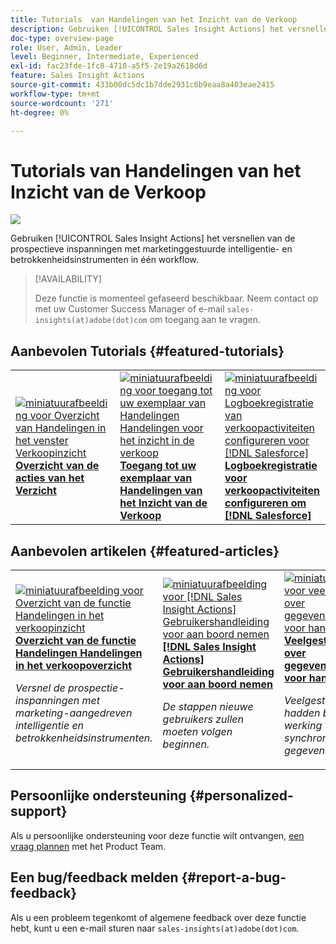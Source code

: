 ```yaml
---
title: Tutorials  van Handelingen van het Inzicht van de Verkoop
description: Gebruiken [!UICONTROL Sales Insight Actions] het versnellen van de prospectieve inspanningen met marketinggestuurde intelligentie- en betrokkenheidsinstrumenten in één workflow.
doc-type: overview-page
role: User, Admin, Leader
level: Beginner, Intermediate, Experienced
exl-id: fac23fde-1fc8-4710-a5f5-2e19a2618d6d
feature: Sales Insight Actions
source-git-commit: 433b00dc5dc1b7dde2931c6b9eaa8a403eae2415
workflow-type: tm+mt
source-wordcount: '271'
ht-degree: 0%

---
```


# Tutorials  van Handelingen van het Inzicht van de Verkoop

![](assets/header.png)

Gebruiken [!UICONTROL Sales Insight Actions] het versnellen van de prospectieve inspanningen met marketinggestuurde intelligentie- en betrokkenheidsinstrumenten in één workflow.

>[!AVAILABILITY]
>
>Deze functie is momenteel gefaseerd beschikbaar. Neem contact op met uw Customer Success Manager of e-mail `sales-insights(at)adobe(dot)com` om toegang aan te vragen.

## Aanbevolen Tutorials {#featured-tutorials}

<table style="table-layout:fixed">
<tr>
<td>
<a href="/help/sales-insight-actions/sales-insight-actions-overview.md"><img alt="miniatuurafbeelding voor Overzicht van Handelingen in het venster Verkoopinzicht" src="assets/sales-insight-actions-feature-overview-videothumb.png" /></a>
<div><a href="/help/sales-insight-actions/sales-insight-actions-overview.md"><strong>Overzicht van de acties van het Verzicht</strong></a></div>
</td>
<td>
<a href="/help/sales-insight-actions/accessing-your-sales-insight-actions-instance.md"><img alt="miniatuurafbeelding voor toegang tot uw exemplaar van Handelingen Handelingen voor het inzicht in de verkoop" src="assets/accessing-your-sales-insight-actions-instance-videothumb.png" /></a>
<div><a href="/help/sales-insight-actions/accessing-your-sales-insight-actions-instance.md"><strong>Toegang tot uw exemplaar van Handelingen van het Inzicht van de Verkoop</strong></a></div>
</td>
<td>
<a href="/help/sales-insight-actions/configure-sales-activity-logging-to-salesforce.md"><img alt="miniatuurafbeelding voor Logboekregistratie van verkoopactiviteiten configureren voor [!DNL Salesforce]" src="assets/configure-sales-activity-logging-to-salesforce-videothumb.png" /></a>
<div><a href="/help/sales-insight-actions/configure-sales-activity-logging-to-salesforce.md"><strong>Logboekregistratie voor verkoopactiviteiten configureren om [!DNL Salesforce]</strong></a></div>
</td>
</tr>
</table>

## Aanbevolen artikelen {#featured-articles}

<table style="table-layout:fixed">
<tr>
<td>
<a href="https://experienceleague.adobe.com/docs/marketo/using/product-docs/marketo-sales-insight/actions/sales-insight-actions-feature-overview.html"><img alt="miniatuurafbeelding voor Overzicht van de functie Handelingen in het verkoopinzicht" src="assets/sales-insight-actions-feature-overview-thumb.png" /></a>
<div><a href="https://experienceleague.adobe.com/docs/marketo/using/product-docs/marketo-sales-insight/actions/sales-insight-actions-feature-overview.html"><strong>Overzicht van de functie Handelingen Handelingen in het verkoopoverzicht</strong></a></div>
<p><em>Versnel de prospectie-inspanningen met marketing-aangedreven intelligentie en betrokkenheidsinstrumenten.</em></p>
</td>
<td>
<a href="https://experienceleague.adobe.com/docs/marketo/using/product-docs/marketo-sales-insight/actions/getting-started/sales-insight-actions-user-onboarding-checklist.html"><img alt="miniatuurafbeelding voor [!DNL Sales Insight Actions] Gebruikershandleiding voor aan boord nemen" src="assets/sales-insight-actions-user-onboarding-guide-thumb.png" /></a>
<div><a href="https://experienceleague.adobe.com/docs/marketo/using/product-docs/marketo-sales-insight/actions/getting-started/sales-insight-actions-user-onboarding-checklist.html"><strong>[!DNL Sales Insight Actions] Gebruikershandleiding voor aan boord nemen</strong></a></div>
<p><em>De stappen nieuwe gebruikers zullen moeten volgen beginnen.</em></p>
</td>
<td>
<a href="https://experienceleague.adobe.com/docs/marketo/using/product-docs/marketo-sales-insight/actions/admin/actions-data-sync-faq.html"><img alt="miniatuurafbeelding voor veelgestelde vragen over gegevenssynchronisatie voor handelingen" src="assets/actions-data-sync-faq-thumb.png" /></a>
<div><a href="https://experienceleague.adobe.com/docs/marketo/using/product-docs/marketo-sales-insight/actions/admin/actions-data-sync-faq.html"><strong>Veelgestelde vragen over gegevenssynchronisatie voor handelingen</strong></a></div>
<p><em>Veelgestelde vragen hadden betrekking op de werking van het synchroniseren van gegevens.</em></p>
</td>
</tr>
</table>

## Persoonlijke ondersteuning {#personalized-support}

Als u persoonlijke ondersteuning voor deze functie wilt ontvangen, [een vraag plannen](https://outlook.office365.com/owa/calendar/AdobeInc1@adobe.onmicrosoft.com/bookings/) met het Product Team.

## Een bug/feedback melden {#report-a-bug-feedback}

Als u een probleem tegenkomt of algemene feedback over deze functie hebt, kunt u een e-mail sturen naar `sales-insights(at)adobe(dot)com`.
